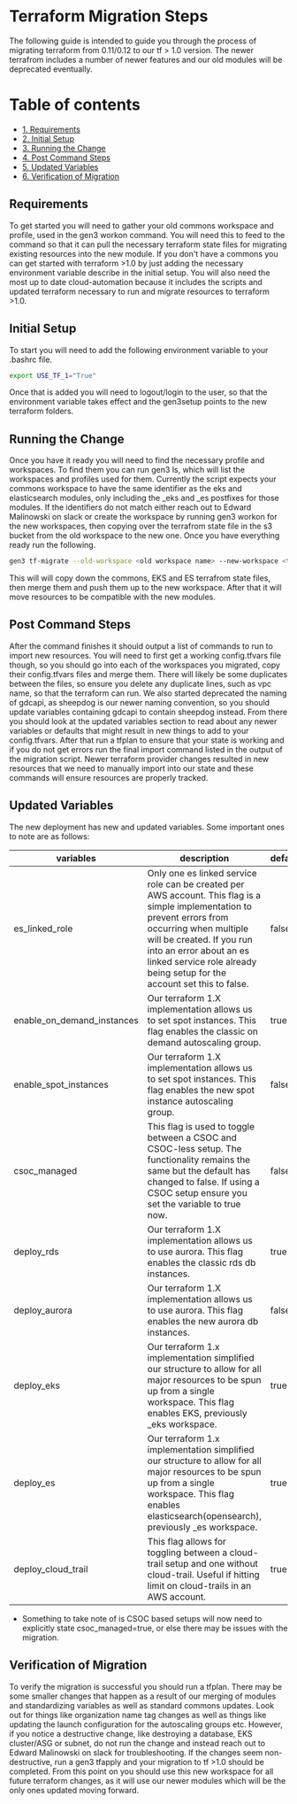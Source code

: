 # Terraform Migration Steps

The following guide is intended to guide you through the process of migrating terraform from 0.11/0.12 to our tf > 1.0 version. The newer terrafrom includes a number of newer features and our old modules will be deprecated eventually.

# Table of contents

- [1. Requirements](#requirements)
- [2. Initial Setup](#initial-setup)
- [3. Running the Change](#running-the-change)
- [4. Post Command Steps](#post-command-steps)
- [5. Updated Variables](#updated-variables)
- [6. Verification of Migration](#verification-of-migration)

## Requirements

To get started you will need to gather your old commons workspace and profile, used in the gen3 workon command. You will need this to feed to the command so that it can pull the necessary terraform state files for migrating existing resources into the new module. If you don't have a commons you can get started with terraform >1.0 by just adding the necessary environment variable describe in the initial setup. You will also need the most up to date cloud-automation because it includes the scripts and updated terraform necessary to run and migrate resources to terraform >1.0.

## Initial Setup

To start you will need to add the following environment variable to your .bashrc file.

```bash
export USE_TF_1="True"
```

Once that is added you will need to logout/login to the user, so that the environment variable takes effect and the gen3setup points to the new terraform folders.

## Running the Change

Once you have it ready you will need to find the necessary profile and workspaces. To find them you can run gen3 ls, which will list the workspaces and profiles used for them. Currently the script expects your commons workspace to have the same identifier as the eks and elasticsearch modules, only including the _eks and _es postfixes for those modules. If the identifiers do not match either reach out to Edward Malinowski on slack or create the workspace by running gen3 workon for the new workspaces, then copying over the terrafrom state file in the s3 bucket from the old workspace to the new one. Once you have everything ready run the following.

```bash
gen3 tf-migrate --old-workspace <old workspace name> --new-workspace <the new workspace that will use tf > 1.0> --profile <the profile used for the old workspace> --migrate-es <optional - use if you want to migrate elasticsearch, do not set if you did not deploy elasticsearch>
```

This will will copy down the commons, EKS and ES terrafrom state files, then merge them and push them up to the new workspace. After that it will move resources to be compatible with the new modules.

## Post Command Steps

After the command finishes it should output a list of commands to run to import new resources. You will need to first get a working config.tfvars file though, so you should go into each of the workspaces you migrated, copy their config.tfvars files and merge them. There will likely be some duplicates between the files, so ensure you delete any duplicate lines, such as vpc name, so that the terraform can run. We also started deprecated the naming of gdcapi, as sheepdog is our newer naming convention, so you should update variables containing gdcapi to contain sheepdog instead. From there you should look at the updated variables section to read about any newer variables or defaults that might result in new things to add to your config.tfvars. After that run a tfplan to ensure that your state is working and if you do not get errors run the final import command listed in the output of the migration script. Newer terraform provider changes resulted in new resources that we need to manually import into our state and these commands will ensure resources are properly tracked.

## Updated Variables

The new deployment has new and updated variables. Some important ones to note are as follows:

| variables                  | description                                                                                                                                                                                                                                                                          | default |
|----------------------------|--------------------------------------------------------------------------------------------------------------------------------------------------------------------------------------------------------------------------------------------------------------------------------------|---------|
| es_linked_role             | Only one es linked service role can be created per AWS account. This flag is a simple implementation to prevent errors from occurring when multiple will be created. If you run into an error about an es linked service role already being setup for the account set this to false. | false   |
| enable_on_demand_instances | Our terraform 1.X implementation allows us to set spot instances. This flag enables the classic on demand autoscaling group.                                                                                                                                                         | true    |
| enable_spot_instances      | Our terraform 1.X implementation allows us to set spot instances. This flag enables the new spot instance autoscaling group.                                                                                                                                                         | false   |
| csoc_managed               | This flag is used to toggle between a CSOC and CSOC-less setup. The functionality remains the same but the default has changed to false. If using a CSOC setup ensure you set the variable to true now.                                                                              | false   |
| deploy_rds                 | Our terraform 1.X implementation allows us to use aurora. This flag enables the classic rds db instances.                                                                                                                                                                            | true    |
| deploy_aurora              | Our terraform 1.X implementation allows us to use aurora. This flag enables the new aurora db instances.                                                                                                                                                                             | false   |
| deploy_eks                 | Our terraform 1.x implementation simplified our structure to allow for all major resources to be spun up from a single workspace. This flag enables EKS, previously _eks workspace.                                                                                                  | true    |
| deploy_es                  | Our terraform 1.x implementation simplified our structure to allow for all major resources to be spun up from a single workspace. This flag enables elasticsearch(opensearch), previously _es workspace.                                                                             | true    |
| deploy_cloud_trail         | This flag allows for toggling between a cloud-trail setup and one without cloud-trail. Useful if hitting limit on cloud-trails in an AWS account.                                                                                                                                    | true    |

- Something to take note of is CSOC based setups will now need to explicitly state csoc_managed=true, or else there may be issues with the migration.

## Verification of Migration

To verify the migration is successful you should run a tfplan. There may be some smaller changes that happen as a result of our merging of modules and standardizing variables as well as standard commons updates. Look out for things like organization name tag changes as well as things like updating the launch configuration for the autoscaling groups etc. However, if you notice a destructive change, like destroying a database, EKS cluster/ASG or subnet, do not run the change and instead reach out to Edward Malinowski on slack for troubleshooting. If the changes seem non-destructive, run a gen3 tfapply and your migration to tf >1.0 should be completed. From this point on you should use this new workspace for all future terraform changes, as it will use our newer modules which will be the only ones updated moving forward.

